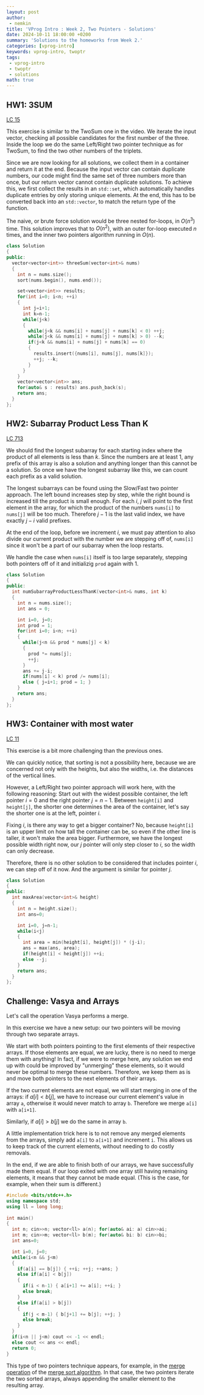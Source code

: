 ```yaml
---
layout: post
author:
 - nemkin
title: 'VProg Intro : Week 2, Two Pointers - Solutions'
date: 2024-10-11 18:00:00 +0200
summary: 'Solutions to the homeworks from Week 2.'
categories: [vprog-intro]
keywords: vprog-intro, twoptr
tags:
 - vprog-intro
 - twoptr
 - solutions
math: true
---
```


## HW1: 3SUM

[LC 15](https://leetcode.com/problems/3sum)

This exercise is similar to the TwoSum one in the video. We iterate 
the input vector, checking all possible candidates for the first number
of the three. Inside the loop we do the same Left/Right two pointer
technique as for TwoSum, to find the two other numbers of the triplets.

Since we are now looking for all solutions, we collect them
in a container and return it at the end. Because the input vector
can contain duplicate numbers, our code might find the same
set of three numbers more than once, but our return vector
cannot contain duplicate solutions. To achieve this, we first
collect the results in an `std::set`, which automatically handles
duplicate entries by only storing unique elements. At the end,
this has to be converted back into an `std::vector`, to match the
return type of the function.

The naive, or brute force solution would be three nested for-loops,
in $O(n^3)$ time. This solution improves that to $O(n^2)$, with an
outer for-loop executed $n$ times, and the inner two pointers
algorithm running in $O(n)$.

```cpp
class Solution
{
public:
  vector<vector<int>> threeSum(vector<int>& nums)
  {
    int n = nums.size();
    sort(nums.begin(), nums.end());

    set<vector<int>> results;
    for(int i=0; i<n; ++i)
    {
      int j=i+1;
      int k=n-1;
      while(j<k)
      {
        while(j<k && nums[i] + nums[j] + nums[k] < 0) ++j;
        while(j<k && nums[i] + nums[j] + nums[k] > 0) --k;
        if(j<k && nums[i] + nums[j] + nums[k] == 0)
        {
          results.insert({nums[i], nums[j], nums[k]});
          ++j; --k;
        }
      }
    }
    vector<vector<int>> ans;
    for(auto& s : results) ans.push_back(s);
    return ans;
  }
};
```

## HW2: Subarray Product Less Than K

[LC 713](https://leetcode.com/problems/subarray-product-less-than-k)

We should find the longest subarray for each starting index where the product
of all elements is less than $k$. Since the numbers are at least $1$, any
prefix of this array is also a solution and anything longer than this cannot
be a solution. So once we have the longest subarray like this, we can count
each prefix as a valid solution.

The longest subarrays can be found using the Slow/Fast two pointer approach.
The left bound increases step by step, while the right bound is increased till
the product is small enough. For each $i$, $j$ will point to the first element
in the array, for which the product of the numbers `nums[i]` to `nums[j]` will
be too much. Therefore $j-1$ is the last valid index, we have exactly $j-i$
valid prefixes.

At the end of the loop, before we increment $i$, we must pay attention to also
divide our current product with the number we are stepping off of, `nums[i]`
since it won't be a part of our subarray when the loop restarts.

We handle the case when `nums[i]` itself is too large separately, stepping
both pointers off of it and initializig `prod` again with $1$.

```cpp
class Solution
{
public:
  int numSubarrayProductLessThanK(vector<int>& nums, int k)
  {
    int n = nums.size();
    int ans = 0;

    int i=0, j=0;
    int prod = 1;
    for(int i=0; i<n; ++i)
    {
      while(j<n && prod * nums[j] < k)
      {
        prod *= nums[j];
        ++j;
      }
      ans += j-i;
      if(nums[i] < k) prod /= nums[i];
      else { j=i+1; prod = 1; }
    }
    return ans;
  }
};
```

## HW3: Container with most water

[LC 11](https://leetcode.com/problems/container-with-most-water)

This exercise is a bit more challenging than the previous ones.

We can quickly notice, that sorting is not a possibility here, because we
are concerned not only with the heights, but also the widths, i.e. the
distances of the vertical lines.

However, a Left/Right two pointer approach will work here, with the following
reasoning: Start out with the widest possible container, the left pointer $i=0$
and the right pointer $j=n-1$. Between `height[i]` and `height[j]`, the shorter
one determines the area of the container, let's say the shorter one is at the
left, pointer $i$.

Fixing $i$, is there any way to get a bigger container? No, because `height[i]`
is an upper limit on how tall the container can be, so even if the other line
is taller, it won't make the area bigger. Furthermore, we have the longest
possible width right now, our $j$ pointer will only step closer to $i$, so
the width can only decrease.

Therefore, there is no other solution to be considered that includes pointer $i$,
we can step off of it now. And the argument is similar for pointer $j$.

```cpp
class Solution
{
public:
  int maxArea(vector<int>& height)
  {
    int n = height.size();
    int ans=0;

    int i=0, j=n-1;
    while(i<j)
    {
      int area = min(height[i], height[j]) * (j-i);
      ans = max(ans, area);
      if(height[i] < height[j]) ++i;
      else --j;
    }
    return ans;
  }
};
```

## Challenge: Vasya and Arrays

Let's call the operation Vasya performs a merge.

In this exercise we have a new setup: our two pointers will be moving through two
separate arrays.

We start with both pointers pointing to the first elements of their respective
arrays. If those elements are equal, we are lucky, there is no need to merge
them with anything! In fact, if we were to merge here, any solution we end up
with could be improved by "unmerging" these elements, so it would never be
optimal to merge these numbers. Therefore, we keep them as is and move both
pointers to the next elements of their arrays.

If the two current elements are not equal, we will start merging in one of
the arrays: if $a[i] < b[j]$, we have to increase our current element's value
in array `a`, otherwise it would never match to array `b`. Therefore we merge
`a[i]` with `a[i+1]`.

Similarly, if $a[i] > b[j]$ we do the same in array `b`.

A little implementation trick here is to not remove any merged elements from
the arrays, simply add `a[i]` to `a[i+1]` and increment `i`. This allows us to
keep track of the current elements, without needing to do costly removals.

In the end, if we are able to finish both of our arrays, we have successfully
made them equal. If our loop exited with one array still having remaining elements,
it means that they cannot be made equal. (This is the case, for example, when their
sum is different.)

```cpp
#include <bits/stdc++.h>
using namespace std;
using ll = long long;
  
int main()
{
  int n; cin>>n; vector<ll> a(n); for(auto& ai: a) cin>>ai;
  int m; cin>>m; vector<ll> b(m); for(auto& bi: b) cin>>bi;
  int ans=0;

  int i=0, j=0;
  while(i<n && j<m)
  {
    if(a[i] == b[j]) { ++i; ++j; ++ans; }
    else if(a[i] < b[j])
    {
      if(i < n-1) { a[i+1] += a[i]; ++i; }
      else break;
    }
    else if(a[i] > b[j])
    {
      if(j < m-1) { b[j+1] += b[j]; ++j; }
      else break;
    }
  }
  if(i<n || j<m) cout << -1 << endl;
  else cout << ans << endl;
  return 0;
}
```

This type of two pointers technique appears, for example, in the
[merge operation](https://en.wikipedia.org/wiki/Merge_algorithm)
of the
[merge sort algorithm](https://en.wikipedia.org/wiki/Merge_sort).
In that case, the two pointers iterate the two sorted
arrays, always appending the smaller element to the resulting array.
